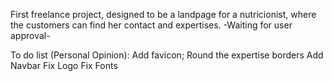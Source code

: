 First freelance project, designed to be a landpage for a nutricionist, where the customers can find her contact and expertises.
-Waiting for user approval-

To do list (Personal Opinion):
Add favicon;
Round the expertise borders
Add Navbar
Fix Logo
Fix Fonts
